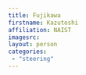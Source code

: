 ```yaml
---
title: Fujikawa
firstname: Kazutoshi
affiliation: NAIST
imagesrc: 
layout: person
categories:
 - "steering"
---
```



